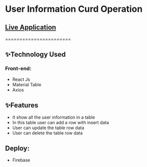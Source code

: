 # User Information Curd Operation

## [Live Application](https://user-info-curd-operation.web.app/)

=======================

## ✨Technology Used

### Front-end:

- React Js
- Material Table
- Axios

## ✨Features

- It show all the user information in a table
- In this table user can add a row with insert data
- User can update the table row data
- User can delete the table row data

## Deploy:

- Firebase

<!-- ## Link:

My live website link [Here](https://user-info-curd-operation.web.app/) -->
